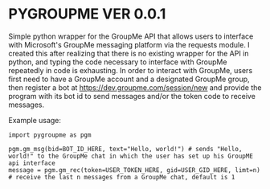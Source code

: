 # PYGROUPME VER 0.0.1

Simple python wrapper for the GroupMe API that allows users to interface with Microsoft's GroupMe messaging platform via the requests module. I created this after realizing that there is no existing wrapper for the API in python, and typing the code necessary to interface with GroupMe repeatedly in code is exhausting. In order to interact with GroupMe, users first need to have a GroupMe account and a designated GroupMe group, then register a bot at https://dev.groupme.com/session/new and provide the program with its bot id to send messages and/or the token code to receive messages.  


Example usage:
    
    import pygroupme as pgm
    
    pgm.gm_msg(bid=BOT_ID_HERE, text="Hello, world!") # sends "Hello, world!" to the GroupMe chat in which the user has set up his GroupME api interface
    message = pgm.gm_rec(token=USER_TOKEN_HERE, gid=USER_GID_HERE, limt=n) # receive the last n messages from a GroupMe chat, default is 1
    